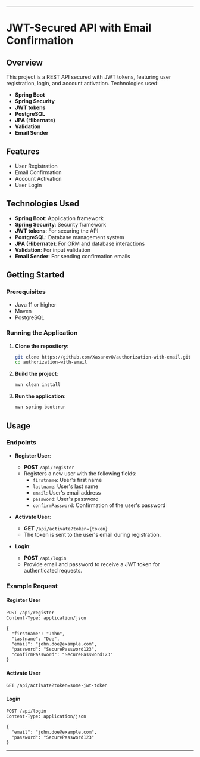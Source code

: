 
---

# JWT-Secured API with Email Confirmation

## Overview

This project is a REST API secured with JWT tokens, featuring user registration, login, and account activation. Technologies used:
- **Spring Boot**
- **Spring Security**
- **JWT tokens**
- **PostgreSQL**
- **JPA (Hibernate)**
- **Validation**
- **Email Sender**

## Features

- User Registration
- Email Confirmation
- Account Activation
- User Login

## Technologies Used

- **Spring Boot**: Application framework
- **Spring Security**: Security framework
- **JWT tokens**: For securing the API
- **PostgreSQL**: Database management system
- **JPA (Hibernate)**: For ORM and database interactions
- **Validation**: For input validation
- **Email Sender**: For sending confirmation emails

## Getting Started

### Prerequisites

- Java 11 or higher
- Maven
- PostgreSQL

### Running the Application

1. **Clone the repository**:
    ```sh
    git clone https://github.com/XasanovO/authorization-with-email.git
    cd authorization-with-email
    ```

2. **Build the project**:
    ```sh
    mvn clean install
    ```

3. **Run the application**:
    ```sh
    mvn spring-boot:run
    ```

## Usage

### Endpoints

- **Register User**: 
    - **POST** `/api/register`
    - Registers a new user with the following fields:
        - `firstname`: User's first name
        - `lastname`: User's last name
        - `email`: User's email address
        - `password`: User's password
        - `confirmPassword`: Confirmation of the user's password

- **Activate User**: 
    - **GET** `/api/activate?token={token}`
    - The token is sent to the user's email during registration.

- **Login**: 
    - **POST** `/api/login`
    - Provide email and password to receive a JWT token for authenticated requests.

### Example Request

#### Register User

```http
POST /api/register
Content-Type: application/json

{
  "firstname": "John",
  "lastname": "Doe",
  "email": "john.doe@example.com",
  "password": "SecurePassword123",
  "confirmPassword": "SecurePassword123"
}
```

#### Activate User

```http
GET /api/activate?token=some-jwt-token
```

#### Login

```http
POST /api/login
Content-Type: application/json

{
  "email": "john.doe@example.com",
  "password": "SecurePassword123"
}
```

---

